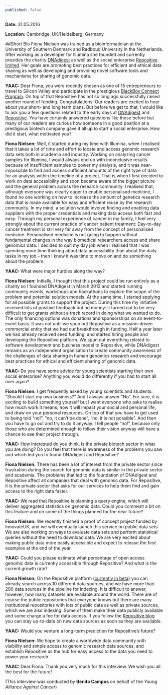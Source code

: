 ```yaml
---
published: false
---
```

**Date:** 31.05.2016 

**Location:** Cambridge, UK/Heidelberg, Germany  


##Short Bio
Fiona Nielsen was trained as a bioinformatician at the University of Southern Denmark and Radboud University in the Netherlands. After working as a developer for Illumina she founded and currently presides the charity <a href="http://DNAdigest.org" target="_blank">DNAdigest</a> as well as the social enterprise <a href="http://repositive.io" target="_blank">Repositive limited</a>. Her goals are promoting best practices for efficient and ethical data sharing as well as developing and providing novel software tools and mechanisms for sharing of genomic data.


**YAAC:** Dear Fiona, you were recently chosen as one of 15 entrepreneurs to travel to Silicon Valley and participate in the prestigious <a href="http://blackbox.vc" target="_blank">BlackBox Connect Program</a>. On top of that Repositive has not so long ago successfully raised another round of funding. Congratulations! Our readers are excited to hear about your short- and long term plans. But before we get to that, I would like to ask you a few questions related to the early days at <a href="http://DNAdigest.org" target="_blank">DNAdigest</a> and <a href="http://repositive.io" target="_blank">Repositive</a>. You have certainly answered questions like these before but many of our readers are curious how someone in a good position at a prestigious biotech company gave it all up to start a social enterprise. How did it start, what motivated you?

**Fiona Nielsen:** Well, it started during my time with Illumina, when I realised that it takes a lot of time and effort to locate and access genomic research data sets both in academia and industry. Working on analyzing cancer samples for Illumina, I would always end up with inconclusive results because of insufficient samples to power my analysis, and it was near-impossible to find and access sufficient amounts of the right type of data for an analysis within the timeline of a project. That is when I first decided to work on data accessibility and soon became aware of the bigger picture and the general problem across the research community. I realised that, although everyone was clearly eager to enable personalised medicine, I found no one working on how to increase the amount of genetics research data that is made available for easy and efficient reuse by the research community. In my mind, a solution would involve finding and enabling data suppliers with the proper credentials and making data access both fast and easy. Through my personal experience of cancer in my family, I feel very strongly about the current practice of cancer patient treatment: Day-to-day cancer treatment is still very far away from the concept of personalised medicine. Personalised medicine is not going to happen without fundamental changes in the way biomedical researchers access and share genomics data. I decided to quit my day job when I realised that I was spending more time thinking about data accessibility than about the daily tasks in my job – then I knew it was time to move on and do something about the problem.    

**YAAC:** What were major hurdles along the way?  

**Fiona Nielsen:** Initially, I thought that this project could be run entirely as a charity so I founded DNAdigest in March 2013 and started running community events, workshops and hackathons to explore the scope of the problem and potential solution models. At the same time, I started applying for all possible grants to support the project. During this time my initiative received lots of positive feedback but no money: it turned out to be very difficult to get grants without a track record in doing what we wanted to do. The only financing options was  donations and sponsorships on an event-to-event basis. It was not until we spun out Repositive as a mission-driven commercial entity that we had our breakthrough in funding. Half a year later we had already received seed funding, and started hiring people and developing the Repositive platform. We spun out everything related to software development and business model to Repositive, while DNAdigest remains as an independent organisation to create community awareness of the challenges of data sharing in human genomics research and encourage best practices for ethical and efficient sharing of genomic data.   

**YAAC:** Do you have some advice for young scientists starting their own social enterprise? Anything you would do differently if you had to start all over again?  

**Fiona Nielsen:** I get frequently asked by young scientists and students: “Should I start my own business?” And I always answer “No”. For sure, it is exciting to build something yourself but I want everyone who asks to realise how much work it means, how it will impact your social and personal life, and draw on your personal resources. On top of that you have to get used to being told “no!”, “no, it can’t be done”, “no, it is not possible”. And then you have to go out and try to do it anyway. I tell people “no!”, because only those who are determined enough to follow their vision anyway will have a chance to see their project through.    

**YAAC:** How interested do you think, is the private biotech sector in what you are doing? Do you feel that there is awareness of the problems you saw and which led you to found DNAdigest and Repositive?  

**Fiona Nielsen:** There has been a lot of interest from the private sector since frustration during the search for genomic data is similar in the private sector and academia. The problems that led to the foundation of DNAdigest and Repositive affect all companies that deal with genomic data. For Repositive, it is the private sector that asks for our services to help them find and gain access to the right data faster. 

**YAAC:** We read that Repositive is planning a query engine, which will deliver aggregated statistics on genomic data. Could you comment a bit on this feature and on some of the things planned for the near future? 

**Fiona Nielsen:** We recently finished a proof of concept project funded by InnovateUK, and we will eventually launch this service on public data sets. We are also working on ways to evaluate data sets and perform statistical queries without the need to download data. We are very excited about making public data more easily accessible and expect to release the first examples at the end of the year.   

**YAAC:** Could you please estimate what percentage of open access genomic data is currently accessible through Repositive? And what is the current growth rate?  

**Fiona Nielsen:** On the Repositive platform (<a href="http://discover.repositive.io" target="_blank">currently in beta</a>) you can already search across 10 different data sources, and we have more than 200 data sources in the pipeline for indexing. It is difficult to answer, however, how many datasets are available around the world. There are of course the public repositories that everyone knows but there are many institutional repositories with lots of public data as well as private sources, which we are also indexing. Some of them make their data publicly available and some charge a fee for data access. If you follow the <a href="http://blog.repositive.io" target="_blank">Repositive blog</a> you can stay up-to-date on new data sources as soon as they are available.   

**YAAC:** Would you venture a long-term prediction for Repositive’s future? 

**Fiona Nielsen:** We hope to create a worldwide data community with visibility and simple access to genomic research data sources, and establish Repositive as the hub for easy access to the data you need to power your research.     

**YAAC:** Dear Fiona. Thank you very much for this interview. We wish you all the best for the future! 

(This interview was conducted by **Benito Campos** on behalf of the _Young Alliance Against Cancer_)
